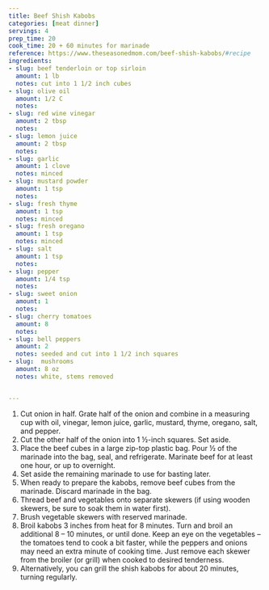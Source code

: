 ```yaml
---
title: Beef Shish Kabobs
categories: [meat dinner]
servings: 4
prep_time: 20
cook_time: 20 + 60 minutes for marinade
reference: https://www.theseasonedmom.com/beef-shish-kabobs/#recipe
ingredients:
- slug: beef tenderloin or top sirloin
  amount: 1 lb
  notes: cut into 1 1/2 inch cubes
- slug: olive oil
  amount: 1/2 C
  notes:
- slug: red wine vinegar
  amount: 2 tbsp
  notes:
- slug: lemon juice
  amount: 2 tbsp
  notes:
- slug: garlic
  amount: 1 clove
  notes: minced
- slug: mustard powder
  amount: 1 tsp
  notes:
- slug: fresh thyme
  amount: 1 tsp
  notes: minced
- slug: fresh oregano
  amount: 1 tsp
  notes: minced
- slug: salt
  amount: 1 tsp
  notes:
- slug: pepper
  amount: 1/4 tsp
  notes:
- slug: sweet onion
  amount: 1
  notes:
- slug: cherry tomatoes
  amount: 8
  notes:
- slug: bell peppers
  amount: 2
  notes: seeded and cut into 1 1/2 inch squares
- slug:  mushrooms
  amount: 8 oz
  notes: white, stems removed


---
```


1. Cut onion in half. Grate half of the onion and combine in a measuring cup with oil, vinegar, lemon juice, garlic, mustard, thyme, oregano, salt, and pepper.
2. Cut the other half of the onion into 1 ½-inch squares. Set aside.
3. Place the beef cubes in a large zip-top plastic bag. Pour ½ of the marinade into the bag, seal, and refrigerate. Marinate beef for at least one hour, or up to overnight.
4. Set aside the remaining marinade to use for basting later.
5. When ready to prepare the kabobs, remove beef cubes from the marinade. Discard marinade in the bag.
6. Thread beef and vegetables onto separate skewers (if using wooden skewers, be sure to soak them in water first).
7. Brush vegetable skewers with reserved marinade.
8. Broil kabobs 3 inches from heat for 8 minutes. Turn and broil an additional 8 – 10 minutes, or until done. Keep an eye on the vegetables – the tomatoes tend to cook a bit faster, while the peppers and onions may need an extra minute of cooking time. Just remove each skewer from the broiler (or grill) when cooked to desired tenderness.
9. Alternatively, you can grill the shish kabobs for about 20 minutes, turning regularly.
